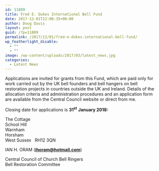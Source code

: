 ```yaml
---
id: 11809
title: Fred E. Dukes International Bell Fund
date: 2017-12-01T22:00:35+00:00
author: Doug Davis
layout: post
guid: /?p=11809
permalink: /2017/12/01/fred-e-dukes-international-bell-fund/
wp_featherlight_disable:
  - ""
  - ""
image: /wp-content/uploads/2017/03/latest_news.jpg
categories:
  - Latest News
---
```

<p align="LEFT">
  Applications are invited for grants from this Fund, which are paid only for work carried out by the UK bell founders and bell hangers on bell restoration projects in countries outside the UK and Ireland. Details of the allocation criteria and administration procedures and an application form are available from the Central Council website or direct from me.
</p>

<p align="LEFT">
  Closing date for applications is <strong>31<sup>st</sup></strong> <strong>January 2018:</strong>
</p>

The Cottage  
School Hill  
Warnham  
Horsham  
West Sussex   RH12 3QN

IAN H. ORAM <span lang="EN-GB">(</span>[**<span lang="">ihoram@hotmail.com</span>**](mailto:ihoram@hotmail.com)<span lang="EN-GB">)</span>

Central Council of Church Bell Ringers  
Bell Restoration Committee

<p align="LEFT">
